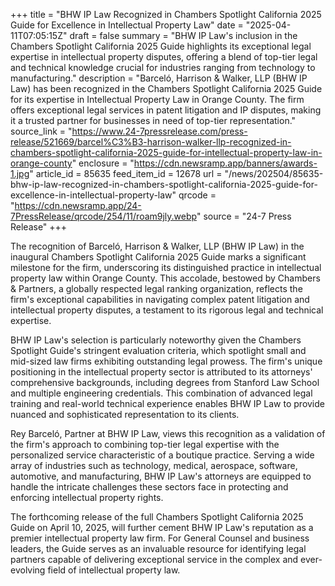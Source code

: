 +++
title = "BHW IP Law Recognized in Chambers Spotlight California 2025 Guide for Excellence in Intellectual Property Law"
date = "2025-04-11T07:05:15Z"
draft = false
summary = "BHW IP Law's inclusion in the Chambers Spotlight California 2025 Guide highlights its exceptional legal expertise in intellectual property disputes, offering a blend of top-tier legal and technical knowledge crucial for industries ranging from technology to manufacturing."
description = "Barceló, Harrison & Walker, LLP (BHW IP Law) has been recognized in the Chambers Spotlight California 2025 Guide for its expertise in Intellectual Property Law in Orange County. The firm offers exceptional legal services in patent litigation and IP disputes, making it a trusted partner for businesses in need of top-tier representation."
source_link = "https://www.24-7pressrelease.com/press-release/521669/barcel%C3%B3-harrison-walker-llp-recognized-in-chambers-spotlight-california-2025-guide-for-intellectual-property-law-in-orange-county"
enclosure = "https://cdn.newsramp.app/banners/awards-1.jpg"
article_id = 85635
feed_item_id = 12678
url = "/news/202504/85635-bhw-ip-law-recognized-in-chambers-spotlight-california-2025-guide-for-excellence-in-intellectual-property-law"
qrcode = "https://cdn.newsramp.app/24-7PressRelease/qrcode/254/11/roam9jly.webp"
source = "24-7 Press Release"
+++

<p>The recognition of Barceló, Harrison & Walker, LLP (BHW IP Law) in the inaugural Chambers Spotlight California 2025 Guide marks a significant milestone for the firm, underscoring its distinguished practice in intellectual property law within Orange County. This accolade, bestowed by Chambers & Partners, a globally respected legal ranking organization, reflects the firm's exceptional capabilities in navigating complex patent litigation and intellectual property disputes, a testament to its rigorous legal and technical expertise.</p><p>BHW IP Law's selection is particularly noteworthy given the Chambers Spotlight Guide's stringent evaluation criteria, which spotlight small and mid-sized law firms exhibiting outstanding legal prowess. The firm's unique positioning in the intellectual property sector is attributed to its attorneys' comprehensive backgrounds, including degrees from Stanford Law School and multiple engineering credentials. This combination of advanced legal training and real-world technical experience enables BHW IP Law to provide nuanced and sophisticated representation to its clients.</p><p>Rey Barceló, Partner at BHW IP Law, views this recognition as a validation of the firm's approach to combining top-tier legal expertise with the personalized service characteristic of a boutique practice. Serving a wide array of industries such as technology, medical, aerospace, software, automotive, and manufacturing, BHW IP Law's attorneys are equipped to handle the intricate challenges these sectors face in protecting and enforcing intellectual property rights.</p><p>The forthcoming release of the full Chambers Spotlight California 2025 Guide on April 10, 2025, will further cement BHW IP Law's reputation as a premier intellectual property law firm. For General Counsel and business leaders, the Guide serves as an invaluable resource for identifying legal partners capable of delivering exceptional service in the complex and ever-evolving field of intellectual property law.</p>